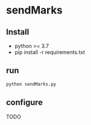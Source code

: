 # sendMarks

## Install

* python >= 3.7
* pip install -r requirements.txt

## run

```python
python sendMarks.py
```

## configure

TODO